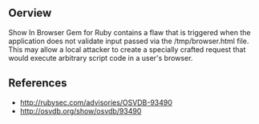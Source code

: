 ## Oerview
Show In Browser Gem for Ruby contains a flaw that is triggered when the application does not validate input passed via the /tmp/browser.html file. This may allow a local attacker to create a specially crafted request that would execute arbitrary script code in a user's browser.

## References
- http://rubysec.com/advisories/OSVDB-93490
- http://osvdb.org/show/osvdb/93490
